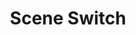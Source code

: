 ---
date_added: 2021-03-21
model: HS2SS
vendor: Heiman
title: Scene Switch
category: remote
supports: action
zigbeemodel: ['SceneSwitch-EM-3.0']
compatible: [z2m]
mlink: http://www.heimantech.com/product/?type=detail&id=21
link: https://www.domadoo.fr/en/peripheriques/5715-heiman-telecommande-de-scenes-zigbee.html
link2: https://www.alibaba.com/product-detail/Heiman-new-Zigbee-3-0-Scenario_1600051989654.html
---